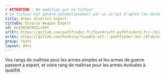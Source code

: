 ```yaml
---
# ATTENTION : Ne modifiez pas ce fichier
# Ce fichier est généré automatiquement par un script d'après les données du module Foundry VTT officiel et de sa traduction
title: Armes diverses expert
titleEn: Diverse Weapon Expert
id: pu1U9ZWVVG1Lc94t
urlFr: https://gitlab.com/pathfinder-fr/foundryvtt-pathfinder2-fr/-/blob/master/data/feats/pu1U9ZWVVG1Lc94t.htm
urlEn: https://gitlab.com/hooking/foundry-vtt---pathfinder-2e/-/blob/master/packs/data/feats.db/diverse-weapon-expert.json
group: feats
layout: dons
---
```

Vos rangs de maîtrise pour les armes simples et les armes de guerre passent à expert, et votre rang de maîtrise pour les armes évoluées à qualifié.


